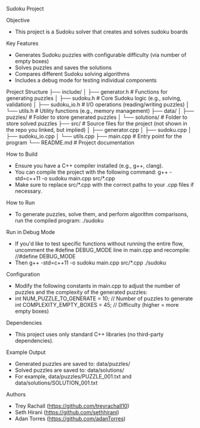 Sudoku Project

Objective
- This project is a Sudoku solver that creates and solves sudoku boards

Key Features
- Generates Sudoku puzzles with configurable difficulty (via number of empty boxes)
- Solves puzzles and saves the solutions
- Compares different Sudoku solving algorithms
- Includes a debug mode for testing individual components

Project Structure
├── include/
│   ├── generator.h          # Functions for generating puzzles
│   ├── sudoku.h             # Core Sudoku logic (e.g., solving, validation)
│   ├── sudoku_io.h          # I/O operations (reading/writing puzzles)
│   └── utils.h              # Utility functions (e.g., memory management)
├── data/
│   ├── puzzles/             # Folder to store generated puzzles
│   └── solutions/           # Folder to store solved puzzles
├── src/                     # Source files for the project (not shown in the repo you linked, but implied)
│   ├── generator.cpp
│   ├── sudoku.cpp
│   ├── sudoku_io.cpp
│   └── utils.cpp
├── main.cpp                 # Entry point for the program
└── README.md                # Project documentation

How to Build
- Ensure you have a C++ compiler installed (e.g., g++, clang).
- You can compile the project with the following command: g++ -std=c++11 -o sudoku main.cpp src/*.cpp
- Make sure to replace src/*.cpp with the correct paths to your .cpp files if necessary.

How to Run
- To generate puzzles, solve them, and perform algorithm comparisons, run the compiled program: ./sudoku

Run in Debug Mode
- If you'd like to test specific functions without running the entire flow, uncomment the #define DEBUG_MODE line in main.cpp and recompile: //#define DEBUG_MODE
- Then g++ -std=c++11 -o sudoku main.cpp src/*.cpp
  ./sudoku

Configuration
- Modify the following constants in main.cpp to adjust the number of puzzles and the complexity of the generated puzzles:
- int NUM_PUZZLE_TO_GENERATE = 10;        // Number of puzzles to generate
  int COMPLEXITY_EMPTY_BOXES = 45;        // Difficulty (higher = more empty boxes)

Dependencies
- This project uses only standard C++ libraries (no third-party dependencies).

Example Output
- Generated puzzles are saved to: data/puzzles/
- Solved puzzles are saved to: data/solutions/
- For example, data/puzzles/PUZZLE_001.txt and data/solutions/SOLUTION_001.txt

Authors
- Trey Rachall (https://github.com/treyrachall10)
- Seth Hirani (https://github.com/sethhirani)
- Adan Torres (https://github.com/adanTorres)





